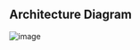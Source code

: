 ## Architecture Diagram
![image](https://github.com/user-attachments/assets/51b417e8-6bae-4c03-8b09-b37f851bab82)
